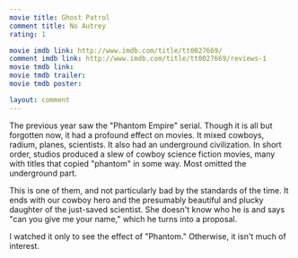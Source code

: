 ```yaml
---
movie title: Ghost Patrol
comment title: No Autrey
rating: 1

movie imdb link: http://www.imdb.com/title/tt0027669/
comment imdb link: http://www.imdb.com/title/tt0027669/reviews-1
movie tmdb link: 
movie tmdb trailer: 
movie tmdb poster: 

layout: comment
---
```


The previous year saw the "Phantom Empire" serial. Though it is all but forgotten now, it had a profound effect on movies. It mixed cowboys, radium, planes, scientists. It also had an underground civilization. In short order, studios produced a slew of cowboy science fiction movies, many with titles that copied "phantom" in some way. Most omitted the underground part.

This is one of them, and not particularly bad by the standards of the time. It ends with our cowboy hero and the presumably beautiful and plucky daughter of the just-saved scientist. She doesn't know who he is and says "can you give me your name," which he turns into a proposal.

I watched it only to see the effect of "Phantom." Otherwise, it isn't much of interest.